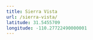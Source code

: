 ```yaml
---
title: Sierra Vista
url: /sierra-vista/
latitude: 31.5455709
longitude: -110.27722490000001
---
```

